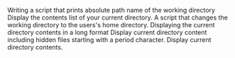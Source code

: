 Writing a script that prints absolute path name of the working directory
Display the contents list of your current directory.
A script that changes the working directory to the users's home directory.
Displaying the current directory contents in a long format
Display current directory content including hidden files starting with a period character.
Display current directory contents.
